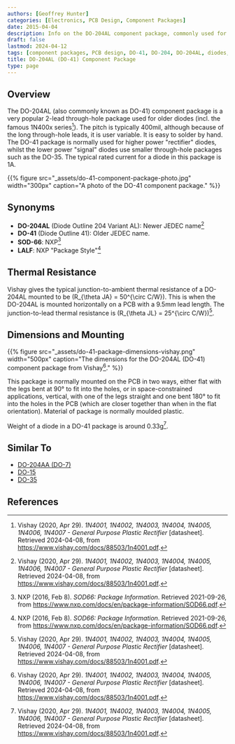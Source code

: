 ```yaml
---
authors: [Geoffrey Hunter]
categories: [Electronics, PCB Design, Component Packages]
date: 2015-04-04
description: Info on the DO-204AL component package, commonly used for older through-hole diodes.
draft: false
lastmod: 2024-04-12
tags: [component packages, PCB design, DO-41, DO-204, DO-204AL, diodes, thermal resistance, 1N4001]
title: DO-204AL (DO-41) Component Package
type: page
---
```


## Overview

The DO-204AL (also commonly known as DO-41) component package is a very popular 2-lead through-hole package used for older diodes (incl. the famous 1N400x series[^vishay-1n4001-ds]). The pitch is typically 400mil, although because of the long through-hole leads, it is user variable. It is easy to solder by hand. The DO-41 package is normally used for higher power "rectifier" diodes, whilst the lower power "signal" diodes use smaller through-hole packages such as the DO-35. The typical rated current for a diode in this package is 1A.

{{% figure src="_assets/do-41-component-package-photo.jpg" width="300px" caption="A photo of the DO-41 component package." %}}

## Synonyms

* **DO-204AL** (Diode Outline 204 Variant AL): Newer JEDEC name[^vishay-1n4001-ds]
* **DO-41** (Diode Outline 41): Older JEDEC name.
* **SOD-66**: NXP[^nxp-sod66]
* **LALF**: NXP "Package Style"[^nxp-sod66]

## Thermal Resistance

Vishay gives the typical junction-to-ambient thermal resistance of a DO-204AL mounted to be \(R_{\theta JA} = 50^{\circ C/W}\). This is when the DO-204AL is mounted horizontally on a PCB with a 9.5mm lead length. The junction-to-lead thermal resistance is \(R_{\theta JL} = 25^{\circ C/W}\)[^vishay-1n4001-ds].

## Dimensions and Mounting

{{% figure src="_assets/do-41-package-dimensions-vishay.png" width="500px" caption="The dimensions for the DO-204AL (DO-41) component package from Vishay[^vishay-1n4001-ds]." %}}

This package is normally mounted on the PCB in two ways, either flat with the legs bent at 90° to fit into the holes, or in space-constrained applications, vertical, with one of the legs straight and one bent 180° to fit into the holes in the PCB (which are closer together than when in the flat orientation). Material of package is normally moulded plastic.

Weight of a diode in a DO-41 package is around 0.33g[^vishay-1n4001-ds].

## Similar To

* [DO-204AA (DO-7)](/pcb-design/component-packages/do-204aa-component-package/)
* [DO-15](/pcb-design/component-packages/do-15-component-package/)
* [DO-35](/pcb-design/component-packages/do-35-component-package/)

## References

[^nxp-sod66]: NXP (2016, Feb 8). _SOD66: Package Information_. Retrieved 2021-09-26, from https://www.nxp.com/docs/en/package-information/SOD66.pdf.
[^vishay-1n4001-ds]: Vishay (2020, Apr 29). _1N4001, 1N4002, 1N4003, 1N4004, 1N4005, 1N4006, 1N4007 - General Purpose Plastic Rectifier_ [datasheet]. Retrieved 2024-04-08, from https://www.vishay.com/docs/88503/1n4001.pdf.
